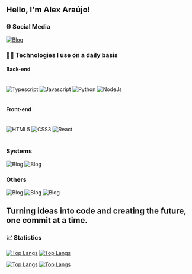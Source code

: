 ## Hello, I'm Alex Araújo!

### 🌐 Social Media

[![Blog](https://img.shields.io/badge/Instagram-alex__081_-green?style=for-the-badge&logo=instagram&logoColor=white/)](https://www.instagram.com/alex_081__/)

### 👨‍💻 Technologies I use on a daily basis

#### Back-end
<div style="display: inline_block"><br/>
  <img align="center" alt="Typescript" src="https://img.shields.io/badge/TypeScript-007ACC?style=for-the-badge&logo=typescript&logoColor=white" />
  <img align="center" alt="Javascript" src="https://img.shields.io/badge/JavaScript-F7DF1E?style=for-the-badge&logo=javascript&logoColor=black" />
  <img align="center" alt="Python" src="https://img.shields.io/badge/Python-3776AB?style=for-the-badge&logo=python&logoColor=white" />
  <img align="center" alt="NodeJs" src="https://img.shields.io/badge/Node.js-43853D?style=for-the-badge&logo=node.js&logoColor=white" />
</div></br>

#### Front-end

<div style="display: inline_block"><br/>
  <img align="center" alt="HTML5" src="https://img.shields.io/badge/HTML5-E34F26?style=for-the-badge&logo=html5&logoColor=white" />
  <img align="center" alt="CSS3" src="https://img.shields.io/badge/CSS3-1572B6?style=for-the-badge&logo=css3&logoColor=white" />
  <img align="center" alt="React" src="https://img.shields.io/badge/React-20232A?style=for-the-badge&logo=react&logoColor=61DAFB" />
</div></br>

### Systems

![Blog](https://img.shields.io/badge/Windows-0078D6?style=for-the-badge&logo=windows&logoColor=white)
![Blog](https://img.shields.io/badge/Linux-FCC624?style=for-the-badge&logo=linux&logoColor=black)</br>

###  Others

![Blog](https://img.shields.io/badge/Visual_Studio_Code-0078D4?style=for-the-badge&logo=visual%20studio%20code&logoColor=white)
![Blog](https://img.shields.io/badge/PyCharm-000000.svg?&style=for-the-badge&logo=PyCharm&logoColor=white)
![Blog](https://img.shields.io/badge/IntelliJ_IDEA-000000.svg?style=for-the-badge&logo=intellij-idea&logoColor=white)</br>

## Turning ideas into code and creating the future, one commit at a time.</br>

### 📈 Statistics

[![Top Langs](https://github-readme-stats.vercel.app/api/top-langs/?username=alexsouza10&layout=pie&theme=radical)](https://github.com/alexsouza10) 
[![Top Langs](https://github-readme-stats.vercel.app/api/top-langs/?username=alexsouza10&langs_count=8&theme=radical)](https://github.com/alexsouza10)

[![Top Langs](http://github-profile-summary-cards.vercel.app/api/cards/stats?username=alexsouza10&theme=radical)](https://github.com/alexsouza10)
[![Top Langs](http://github-profile-summary-cards.vercel.app/api/cards/productive-time?username=alexsouza10&theme=radical&utcOffset=8)](https://github.com/alexsouza10)




